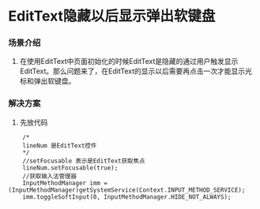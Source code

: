 # EditText隐藏以后显示弹出软键盘

### 场景介绍
1. 在使用EditText中页面初始化的时候EditText是隐藏的通过用户触发显示EditText。那么问题来了，在EditText的显示以后需要再点击一次才能显示光标和弹出软键盘。

### 解决方案
1. 先放代码
```
    /*
    lineNum 是EditText控件
    */
    //setFocusable 表示是EditText获取焦点
    lineNum.setFocusable(true);
    //获取输入法管理器
    InputMethodManager imm = (InputMethodManager)getSystemService(Context.INPUT_METHOD_SERVICE);
    imm.toggleSoftInput(0, InputMethodManager.HIDE_NOT_ALWAYS);
```
